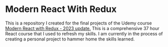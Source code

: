 # Modern React With Redux

This is a repository I created for the final projects of the Udemy course [Modern React with Redux - 2023 update.](https://www.udemy.com/course/react-redux/?kw=modern+react+with+redux&src=sac)
This is a comprehensive 37 hour React course that I used to refresh my skills. I am currently in the process of creating a personal project to hammer home the skills learned. 
